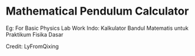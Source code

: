 # Mathematical Pendulum Calculator
Eg: For Basic Physics Lab Work
Indo: Kalkulator Bandul Matematis untuk Praktikum Fisika Dasar

Credit: LyFromQixing
